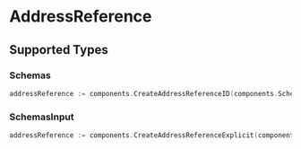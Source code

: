 # AddressReference


## Supported Types

### Schemas

```go
addressReference := components.CreateAddressReferenceID(components.Schemas{/* values here */})
```

### SchemasInput

```go
addressReference := components.CreateAddressReferenceExplicit(components.SchemasInput{/* values here */})
```

